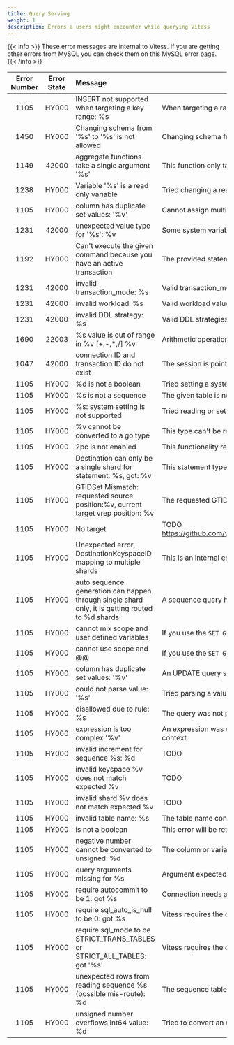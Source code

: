 ```yaml
---
title: Query Serving
weight: 1
description: Errors a users might encounter while querying Vitess
---
```


{{< info >}}
These error messages are internal to Vitess. If you are getting other errors from MySQL you can check them on this MySQL error [page](https://dev.mysql.com/doc/mysql-errors/5.7/en/server-error-reference.html).
{{< /info >}}

| Error Number | Error State |  Message | Meaning |
| :--: |:--: | :-- | -- |
| 1105 | HY000 | INSERT not supported when targeting a key range: %s | When targeting a range of shards, Vitess doesn't know which shard to send the INSERT to, so this is not supported.  |
| 1450 | HY000 | Changing schema from '%s' to '%s' is not allowed | Changing schema from rename command is not valid |
| 1149 | 42000 | aggregate functions take a single argument '%s' | This function only takes a single argument. |
| 1238 | HY000 | Variable '%s' is a read only variable | Tried changing a read-only system variable |
| 1105 | HY000 | column has duplicate set values: '%v' | Cannot assign multiple values to a column in an update statement |
| 1231 | 42000 | unexpected value type for '%s': %v | Some system variables require a specific type to be used |
| 1192 | HY000 | Can't execute the given command because you have an active transaction | The provided statement cannot be executed inside a transaction. |
| 1231 | 42000 | invalid transaction_mode: %s | Valid transaction_mode values are 'SINGLE', 'MULTI' or 'TWOPC' |
| 1231 | 42000 | invalid workload: %s | Valid workload values are 'OLTP', 'OLAP' or 'DBA' |
| 1231 | 42000 | invalid DDL strategy: %s | Valid DDL strategies are gh-ost, pt-osc |
| 1690 | 22003 | %s value is out of range in %v [+,-,*,/] %v | Arithmetic operation lead to out of range value for the type |
| 1047 | 42000 | connection ID and transaction ID do not exist | The session is pointing to a transaction and/or reserved connection that is not valid |
| 1105 | HY000 | %d is not a boolean | Tried setting a system variable to a value that could not be converted a boolean value  |
| 1105 | HY000 | %s is not a sequence | The given table is not a sequence table |
| 1105 | HY000 | %s: system setting is not supported | Tried reading or setting a system variable that is not supported |
| 1105 | HY000 | %v cannot be converted to a go type | This type can't be represented as a golang value |
| 1105 | HY000 | 2pc is not enabled | This functionality requires 2PC. Read more about 'transaction_mode' to learn how to enable it. |
| 1105 | HY000 | Destination can only be a single shard for statement: %s, got: %v | This statement type can only be executed against a single shard. You need to change the target string so a single shard in targeted.|
| 1105 | HY000 | GTIDSet Mismatch: requested source position:%v, current target vrep position: %v | The requested GTIDSet does not exist in the vrep stream.  |
| 1105 | HY000 | No target | TODO https://github.com/vitessio/vitess/blob/9542883311c0849c645cfb1b5c77ac761990b31b/go/vt/vttablet/tabletserver/state_manager.go#L376 |
| 1105 | HY000 | Unexpected error, DestinationKeyspaceID mapping to multiple shards | This is an internal error. If you see this error, please report it as a bug. |
| 1105 | HY000 | auto sequence generation can happen through single shard only, it is getting routed to %d shards | A sequence query has to be routed to a single shard, but this query was not. |
| 1105 | HY000 | cannot mix scope and user defined variables | If you use the `SET GLOBAL` form, specify the variable without any `@` symbols |
| 1105 | HY000 | cannot use scope and @@ | If you use the `SET GLOBAL` form, specify the variable without any `@` symbols |
| 1105 | HY000 | column has duplicate set values: '%v' | An UPDATE query should only list a column to be updated once |
| 1105 | HY000 | could not parse value: '%s' | Tried parsing a value as a number but failed |
| 1105 | HY000 | disallowed due to rule: %s | The query was not permitted to execute because the session was lacking permissions to do so |
| 1105 | HY000 | expression is too complex '%v' | An expression was used that is not recognized by Vitess. Arithmetics and function calls are examples of expressions that are too complex in this context.|
| 1105 | HY000 | invalid increment for sequence %s: %d | TODO |
| 1105 | HY000 | invalid keyspace %v does not match expected %v | TODO |
| 1105 | HY000 | invalid shard %v does not match expected %v | TODO |
| 1105 | HY000 | invalid table name: %s | The table name contains invalid characters |
| 1105 | HY000 | is not a boolean | This error will be returned if you try to set a variable to a value that can't be converted to a boolean value. |
| 1105 | HY000 | negative number cannot be converted to unsigned: %d | The column or variable is expecting an unsigned int, and negative numbers invalid here. |
| 1105 | HY000 | query arguments missing for %s | Argument expected but was missing. |
| 1105 | HY000 | require autocommit to be 1: got %s | Connection needs autocommit to be enabled, but it was not. |
| 1105 | HY000 | require sql_auto_is_null to be 0: got %s | Vitess requires the connection not use the auto_col functionality |
| 1105 | HY000 | require sql_mode to be STRICT_TRANS_TABLES or STRICT_ALL_TABLES: got '%s' | Vitess requires the connection to be in STRICT mode; either or both of these settings need to be enabled. |
| 1105 | HY000 | unexpected rows from reading sequence %s (possible mis-route): %d | The sequence table used returned invalid results. |
| 1105 | HY000 | unsigned number overflows int64 value: %d | Tried to convert an unsigned integer into a signed integer, and the value overflows |
